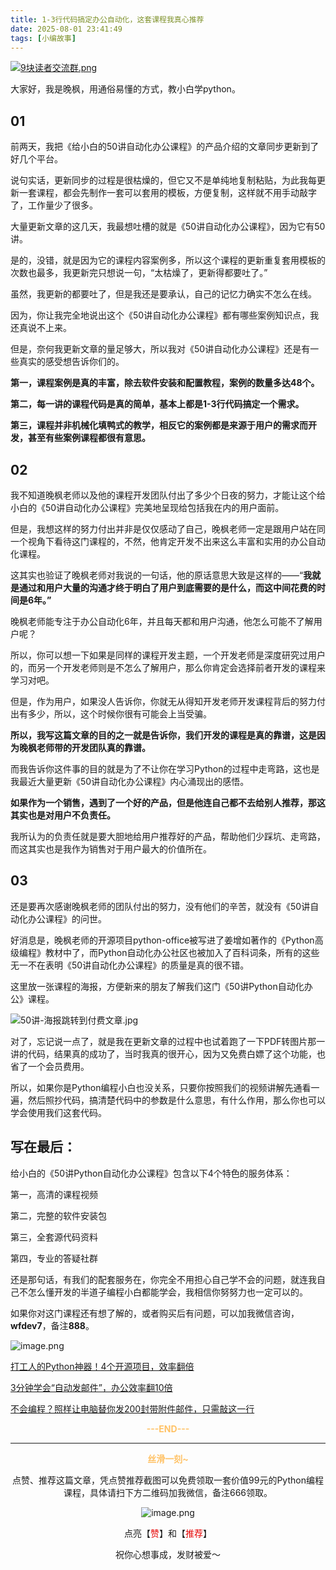 ```yaml
---
title: 1-3行代码搞定办公自动化，这套课程我真心推荐
date: 2025-08-01 23:41:49
tags: [小编故事]
---
```

[![9块读者交流群.png](https://raw.gitcode.com/user-images/assets/5027920/48edc8fa-6d2e-4eca-9e14-d71638eadb55/14块读者交流群.png '14块读者交流群.png')](https://mp.weixin.qq.com/s/0GrWWSQ8sKs-WA8WoN3Ztg?payreadticket=HPsk3SM42QLKkwlPgzoQN00eTUDy7x7I70-jcY9jIG2bWFmjZvB7r1mF10OiNSkxknfiN08&scene=1&click_id=1)

大家好，我是晚枫，用通俗易懂的方式，教小白学python。


## 01

前两天，我把《给小白的50讲自动化办公课程》的产品介绍的文章同步更新到了好几个平台。

说句实话，更新同步的过程是很枯燥的，但它又不是单纯地复制粘贴，为此我每更新一套课程，都会先制作一套可以套用的模板，方便复制，这样就不用手动敲字了，工作量少了很多。

大量更新文章的这几天，我最想吐槽的就是《50讲自动化办公课程》，因为它有50讲。

是的，没错，就是因为它的课程内容案例多，所以这个课程的更新重复套用模板的次数也最多，我更新完只想说一句，“太枯燥了，更新得都要吐了。”

虽然，我更新的都要吐了，但是我还是要承认，自己的记忆力确实不怎么在线。

因为，你让我完全地说出这个《50讲自动化办公课程》都有哪些案例知识点，我还真说不上来。

但是，奈何我更新文章的量足够大，所以我对《50讲自动化办公课程》还是有一些真实的感受想告诉你们的。

**第一，课程案例是真的丰富，除去软件安装和配置教程，案例的数量多达48个。**

**第二，每一讲的课程代码是真的简单，基本上都是1-3行代码搞定一个需求。**

**第三，课程并非机械化填鸭式的教学，相反它的案例都是来源于用户的需求而开发，甚至有些案例课程都很有意思。**

## 02

我不知道晚枫老师以及他的课程开发团队付出了多少个日夜的努力，才能让这个给小白的《50讲自动化办公课程》完美地呈现给包括我在内的用户面前。


但是，我想这样的努力付出并非是仅仅感动了自己，晚枫老师一定是跟用户站在同一个视角下看待这门课程的，不然，他肯定开发不出来这么丰富和实用的办公自动化课程。

这其实也验证了晚枫老师对我说的一句话，他的原话意思大致是这样的——“**我就是通过和用户大量的沟通才终于明白了用户到底需要的是什么，而这中间花费的时间是6年。”**

晚枫老师能专注于办公自动化6年，并且每天都和用户沟通，他怎么可能不了解用户呢？

所以，你可以想一下如果是同样的课程开发主题，一个开发老师是深度研究过用户的，而另一个开发老师则是不怎么了解用户，那么你肯定会选择前者开发的课程来学习对吧。

但是，作为用户，如果没人告诉你，你就无从得知开发老师开发课程背后的努力付出有多少，所以，这个时候你很有可能会上当受骗。

**所以，我写这篇文章的目的之一就是告诉你，我们开发的课程是真的靠谱，这是因为晚枫老师带的开发团队真的靠谱。**

而我告诉你这件事的目的就是为了不让你在学习Python的过程中走弯路，这也是我最近大量更新《50讲自动化办公课程》内心涌现出的感悟。

**如果作为一个销售，遇到了一个好的产品，但是他连自己都不去给别人推荐，那这其实也是对用户不负责任。**

我所认为的负责任就是要大胆地给用户推荐好的产品，帮助他们少踩坑、走弯路，而这其实也是我作为销售对于用户最大的价值所在。

## 03

还是要再次感谢晚枫老师的团队付出的努力，没有他们的辛苦，就没有《50讲自动化办公课程》的问世。

好消息是，晚枫老师的开源项目python-office被写进了姜增如著作的《Python高级编程》教材中了，而Python自动化办公社区也被加入了百科词条，所有的这些无一不在表明《50讲自动化办公课程》的质量是真的很不错。

这里放一张课程的海报，方便新来的朋友了解我们这门《50讲Python自动化办公》课程。

![50讲-海报跳转到付费文章.jpg](https://raw.gitcode.com/user-images/assets/5027920/04261bb5-3af7-40d6-898e-898ec0b048af/50讲-海报跳转到付费文章.jpg '50讲-海报跳转到付费文章.jpg')

对了，忘记说一点了，就是我在更新文章的过程中也试着跑了一下PDF转图片那一讲的代码，结果真的成功了，当时我真的很开心，因为又免费白嫖了这个功能，也省了一个会员费用。

所以，如果你是Python编程小白也没关系，只要你按照我们的视频讲解先通看一遍，然后照抄代码，搞清楚代码中的参数是什么意思，有什么作用，那么你也可以学会使用我们这套代码。

## 写在最后：

给小白的《50讲Python自动化办公课程》包含以下4个特色的服务体系：

第一，高清的课程视频

第二，完整的软件安装包

第三，全套源代码资料

第四，专业的答疑社群

还是那句话，有我们的配套服务在，你完全不用担心自己学不会的问题，就连我自己不怎么懂开发的半道子编程小白都能学会，我相信你努努力也一定可以的。

如果你对这门课程还有想了解的，或者购买后有问题，可以加我微信咨询，**wfdev7**，备注**888**。

![image.png](https://raw.gitcode.com/user-images/assets/5027920/819160cf-6b35-4eab-ba86-d79525556db5/image.png 'image.png')

[打工人的Python神器！4个开源项目，效率翻倍](https://mp.weixin.qq.com/s?__biz=MzUzNTc5NjA4NQ==&mid=2247502873&idx=1&sn=da8282c6eaf6f4d93e785fa108009473&scene=21#wechat_redirect)

[3分钟学会“自动发邮件”，办公效率翻10倍](https://mp.weixin.qq.com/s?__biz=MzUzNTc5NjA4NQ==&mid=2247502873&idx=2&sn=a356ec94b098967e9b75f64bfe060cb3&scene=21#wechat_redirect)

[不会编程？照样让电脑替你发200封带附件邮件，只需敲这一行](https://mp.weixin.qq.com/s?__biz=MzUzNTc5NjA4NQ==&mid=2247502873&idx=3&sn=edf6a2235edc78ce37a8702ea3361a73&scene=21#wechat_redirect)

<center>

**<span style="color:#ffc266;">---END---</span>**

---
  
**<span style="color:#ffc266;">丝滑一刻~</span>**



点赞、推荐这篇文章，凭点赞推荐截图可以免费领取一套价值99元的Python编程课程，具体请扫下方二维码加我微信，备注666领取。

![image.png](https://raw.gitcode.com/user-images/assets/5027920/7d13de94-3b80-49de-a1a0-ba8bcc0da78b/image.png 'image.png')

点亮【<span style="color:#e60000;">赞</span>】和【<span style="color:#e60000;">推荐</span>】

祝你心想事成，发财被爱～

<center>









